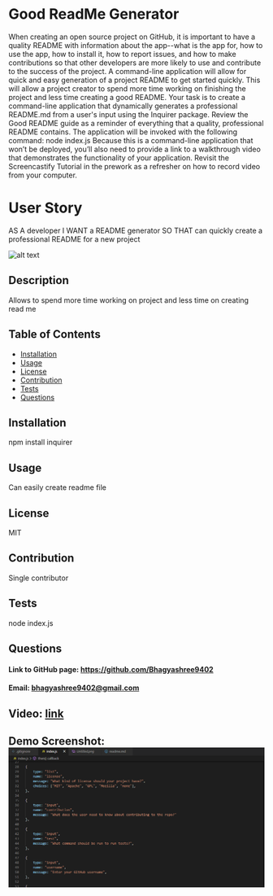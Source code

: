 # Good ReadMe Generator

When creating an open source project on GitHub, it is important to have a quality README with information about the app--what is the app for, how to use the app, how to install it, how to report issues, and how to make contributions so that other developers are more likely to use and contribute to the success of the project. A command-line application will allow for quick and easy generation of a project README to get started quickly. This will allow a project creator to spend more time working on finishing the project and less time creating a good README.
Your task is to create a command-line application that dynamically generates a professional README.md from a user's input using the Inquirer package. Review the Good README guide as a reminder of everything that a quality, professional README contains. The application will be invoked with the following command:
node index.js
Because this is a command-line application that won’t be deployed, you’ll also need to provide a link to a walkthrough video that demonstrates the functionality of your application. Revisit the Screencastify Tutorial in the prework as a refresher on how to record video from your computer.

# User Story
AS A developer
I WANT a README generator
SO THAT can quickly create a professional README for a new project




![alt text](https://img.shields.io/badge/license-MIT-green)

## Description
Allows to spend more time working on project and less time on creating read me

## Table of Contents
- [Installation](#installation)
- [Usage](#usage)
- [License](#license)
- [Contribution](#contribution)
- [Tests](#tests)
- [Questions](#questions)

## Installation
npm install inquirer

## Usage
Can easily create readme file

## License
MIT

## Contribution
Single contributor

## Tests
node index.js

## Questions
#### Link to GitHub page: https://github.com/Bhagyashree9402

#### Email: bhagyashree9402@gmail.com

## Video: [link](https://drive.google.com/file/d/1qULqFp7JGR6O2spMkeywQdbRaQNdiiSI/view)

## Demo Screenshot:![Alt Text](./utils/Untitled1.png)

